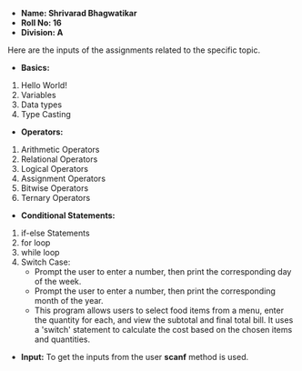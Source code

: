 

- **Name: Shrivarad Bhagwatikar**
- **Roll No: 16**
- **Division: A**


Here are the inputs of the assignments related to the specific topic.

- **Basics:**
1) Hello World!
2) Variables
3) Data types
4) Type Casting

- **Operators:**
1) Arithmetic Operators
2) Relational Operators
3) Logical Operators
4) Assignment Operators
5) Bitwise Operators
6) Ternary Operators

- **Conditional Statements:**
1) if-else Statements
2) for loop
3) while loop
4) Switch Case:
   -    Prompt the user to enter a number, then print the corresponding day of the week.
   -    Prompt the user to enter a number, then print the corresponding month of the year.
   -    This program allows users to select food items from a menu, enter the quantity for each, and view the subtotal and final total bill. It uses a 'switch' statement to 
        calculate the cost based on the chosen items and quantities.

       
- **Input:**
To get the inputs from the user **scanf** method is used.

